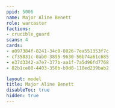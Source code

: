 ```yaml
---
ppid: 5006
name: Major Aline Benett
role: warcaster
factions:
- crucible_guard
scans: 4
cards:
- a097384f-8241-34c0-8026-7ea551353f7c
- cf35831c-0ab0-3895-9630-56b74a61c685
- e37d3342-a7e7-377b-aa1f-7a5d96fd7768
- 82b1ce80-4403-350b-b9d8-118ed239bab2

layout: model
title: Major Aline Benett
disableToc: true
hidden: true
---
```

